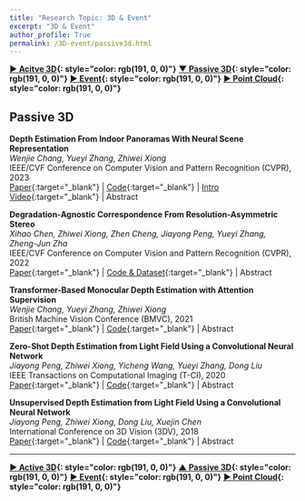 ```yaml
---
title: "Research Topic: 3D & Event"
excerpt: "3D & Event"
author_profile: True
permalink: /3D-event/passive3d.html
---
```




__[▶ Acitve 3D](/3D-event/active3d){: style="color: rgb(191, 0, 0)"}__ 
__[▼ Passive 3D](/3D-event/passive3d){: style="color: rgb(191, 0, 0)"}__ 
__[▶ Event](/3D-event/event){: style="color: rgb(191, 0, 0)"}__
__[▶ Point Cloud](/3D-event/point-cloud){: style="color: rgb(191, 0, 0)"}__




## Passive 3D


**Depth Estimation From Indoor Panoramas With Neural Scene Representation** <br>
*Wenjie Chang, Yueyi Zhang, Zhiwei Xiong* <br>
<span><pub>IEEE/CVF Conference on Computer Vision and Pattern Recognition (CVPR), 2023</pub></span> <br> 
[Paper](https://openaccess.thecvf.com/content/CVPR2023/html/Chang_Depth_Estimation_From_Indoor_Panoramas_With_Neural_Scene_Representation_CVPR_2023_paper.html){:target="_blank"} |
[Code](https://github.com/WJ-Chang-42/IndoorPanoDepth){:target="_blank"} |
[Intro Video](https://www.youtube.com/watch?v=hxFzpgLNCDI){:target="_blank"} |
<a onclick='expandABS("chang23")'> Abstract </a>
<div style="display: none;" class=abs id="chang23"><br>
Depth estimation from indoor panoramas is challenging due to the equirectangular distortions of panoramas and inaccurate matching. In this paper, we propose a practical framework to improve the accuracy and efficiency of depth estimation from multi-view indoor panoramic images with the Neural Radiance Field technology. Specifically, we develop two networks to implicitly learn the Signed Distance Function for depth measurements and the radiance field from panoramas. We also introduce a novel spherical position embedding scheme to achieve high accuracy. For better convergence, we propose an initialization method for the network weights based on the Manhattan World Assumption. Furthermore, we devise a geometric consistency loss, leveraging the surface normal, to further refine the depth estimation. The experimental results demonstrate that our proposed method outperforms state-of-the-art works by a large margin in both quantitative and qualitative evaluations. Our source code is available at https://github.com/WJ-Chang-42/IndoorPanoDepth.
</div>


**Degradation-Agnostic Correspondence From Resolution-Asymmetric Stereo** <br>
*Xihao Chen, Zhiwei Xiong, Zhen Cheng, Jiayong Peng, Yueyi Zhang, Zheng-Jun Zha* <br>
<span><pub>IEEE/CVF Conference on Computer Vision and Pattern Recognition (CVPR), 2022</pub></span> <br> 
[Paper](https://openaccess.thecvf.com/content/CVPR2022/html/Chen_Degradation-Agnostic_Correspondence_From_Resolution-Asymmetric_Stereo_CVPR_2022_paper.html){:target="_blank"} |
[Code & Dataset](https://github.com/xhchen10/ResAsym_StereoMatching){:target="_blank"} |
<a onclick='expandABS("chen22")'> Abstract </a>
<div style="display: none;" class=abs id="chen22"><br>
In this paper, we study the problem of stereo matching from a pair of images with different resolutions, e.g., those acquired with a tele-wide camera system. Due to the difficulty of obtaining ground-truth disparity labels in diverse real-world systems, we start from an unsupervised learning perspective. However, resolution asymmetry caused by unknown degradations between two views hinders the effectiveness of the generally assumed photometric consistency. To overcome this challenge, we propose to impose the consistency between two views in a feature space instead of the image space, named feature-metric consistency. Interestingly, we find that, although a stereo matching network trained with the photometric loss is not optimal, its feature extractor can produce degradation-agnostic and matching-specific features. These features can then be utilized to formulate a feature-metric loss to avoid the photometric inconsistency. Moreover, we introduce a self-boosting strategy to optimize the feature extractor progressively, which further strengthens the feature-metric consistency. Experiments on both simulated datasets with various degradations and a self-collected real-world dataset validate the superior performance of the proposed method over existing solutions.

</div>



**Transformer-Based Monocular Depth Estimation with Attention Supervision** <br>
*Wenjie Chang, Yueyi Zhang, Zhiwei Xiong* <br>
<span><pub>British Machine Vision Conference (BMVC), 2021</pub></span> <br>
[Paper](https://www.bmvc2021-virtualconference.com/assets/papers/0244.pdf){:target="_blank"} |
[Code](https://github.com/WJ-Chang-42/ASTransformer){:target="_blank"} |
<a onclick='expandABS("chang21")'> Abstract </a>
<div style="display: none;" class=abs id="chang21"><br>
Transformer, which excels in capturing long-range dependencies, has shown great performance in a variety of computer vision tasks. In this paper, we propose a hybrid network with a Transformer-based encoder and a CNN-based decoder for monocular depth estimation. The encoder follows the architecture of classical Vision Transformer. To better exploit the potential of the Transformer encoder, we introduce the Attention Supervision to the Transformer layer, which enhances the representative ability. The down-sampling operations before the Transformer encoder lead to degradation of the details in the predicted depth map. Thus, we devise an Attention-based Up-sample Block and deploy it to compensate the texture features. Experiments on both indoor and outdoor datasets demonstrate that the proposed method achieves the state-of-the-art performance on both quantitative and qualitative evaluations. The source code and trained models can be downloaded at https://github.com/WJ-Chang-42/ASTransformer.


</div>




**Zero-Shot Depth Estimation from Light Field Using a Convolutional Neural Network** <br>
*Jiayong Peng, Zhiwei Xiong, Yicheng Wang, Yueyi Zhang, Dong Liu* <br>
<span><pub>IEEE Transactions on Computational Imaging (T-CI), 2020</pub></span> <br>
[Paper](https://ieeexplore.ieee.org/abstract/document/8961135/){:target="_blank"} |
[Code](https://github.com/JiayongO-O/LFDEN){:target="_blank"} |
<a onclick='expandABS("peng20tci")'> Abstract </a>
<div style="display: none;" class=abs id="peng20tci"><br>
This article proposes a zero-shot learning-based framework for light field depth estimation, which learns an end-to-end mapping solely from an input light field to the corresponding disparity map with neither extra training data nor supervision of groundtruth depth. The proposed method overcomes two major difficulties posed in existing learning-based methods and is thus much more feasible in practice. First, it saves the huge burden of obtaining groundtruth depth of a variety of scenes to serve as labels during training. Second, it avoids the severe domain shift effect when applied to light fields with drastically different content or captured under different camera configurations from the training data. On the other hand, compared with conventional non-learning-based methods, the proposed method better exploits the correlations in the 4D light field and generates much superior depth results. Moreover, we extend this zero-shot learning framework to depth estimation from light field videos. For the first time, we demonstrate that more accurate and robust depth can be estimated from light field videos by jointly exploiting the correlations across spatial, angular, and temporal dimensions. We conduct comprehensive experiments on both synthetic and real-world light field image datasets, as well as a self collected light field video dataset. Quantitative and qualitative results validate the superior performance of our method over the state-of-the-arts, especially for the challenging real-world scenes.



</div>




**Unsupervised Depth Estimation from Light Field Using a Convolutional Neural Network** <br>
*Jiayong Peng, Zhiwei Xiong, Dong Liu, Xuejin Chen* <br>
<span><pub>International Conference on 3D Vision (3DV), 2018</pub></span> <br>
[Paper](https://ieeexplore.ieee.org/abstract/document/8490980/){:target="_blank"} |
[Code](https://github.com/JiayongO-O/LFDEN){:target="_blank"} |
<a onclick='expandABS("peng18")'> Abstract </a>
<div style="display: none;" class=abs id="peng18"><br>
This paper proposes an unsupervised CNN-based method for explicit depth estimation from light field, which learns an end-to-end mapping from a 4D light field to the corresponding disparity map without the supervision of groundtruth depth. Specifically, we design a combined loss function imposing both compliance and divergence constraints on the warped sub-aperture images to the central view, which guarantees our network to generate an accurate and robust disparity map. Furthermore, we find that increasing the number of referenced views in depth feature extraction and complementing missing information caused by warping greatly boost the performance of our network. Due to the difficulty of obtaining groundtruth depth of real-world scenes in practice, the proposed method is much more feasible than supervised learning. On the other hand, compared with traditional non-learning methods, the proposed method better exploits the correlations in the 4D light field and generates superior depth results both quantitatively and qualitatively. Also, the proposed method helps improve the performance of subsequent applications based on the estimated depth, e.g., spatial super-resolution of light field.

</div>

---



__[▶ Active 3D](/3D-event/active3d){: style="color: rgb(191, 0, 0)"}__ 
__[▲ Passive 3D](/3D-event/passive3d){: style="color: rgb(191, 0, 0)"}__ 
__[▶ Event](/3D-event/event){: style="color: rgb(191, 0, 0)"}__
__[▶ Point Cloud](/3D-event/point-cloud){: style="color: rgb(191, 0, 0)"}__
